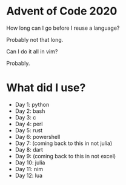 # Advent of Code 2020

How long can I go before I reuse a language?

Probably not that long.

Can I do it all in vim?

Probably.

# What did I use?
- Day  1: python
- Day  2: bash
- Day  3: c
- Day  4: perl
- Day  5: rust
- Day  6: powershell
- Day  7: (coming back to this in not julia)
- Day  8: dart
- Day  9: (coming back to this in not excel)
- Day 10: julia
- Day 11: nim
- Day 12: lua
